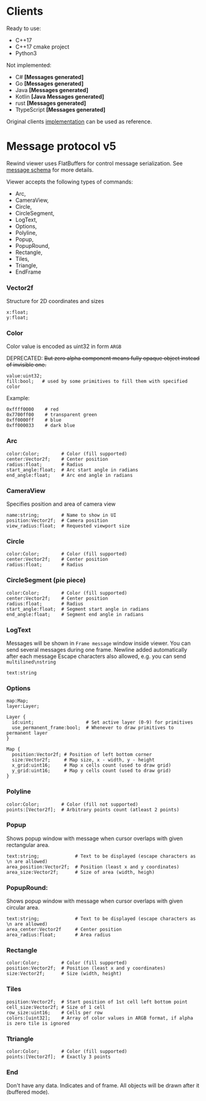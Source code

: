 # Clients

Ready to use:

 - C++17
 - C++17 cmake project
 - Python3

Not implemented:

 - C# **[Messages generated]**
 - Go **[Messages generated]**
 - Java **[Messages generated]**
 - Kotlin **[Java Messages generated]**
 - rust **[Messages generated]**
 - TtypeScript **[Messages generated]**

Original clients [implementation](https://github.com/kswaldemar/rewind-viewer/tree/develop/clients) can be used as reference.

# Message protocol v5

Rewind viewer uses FlatBuffers for control message serialization. See [message schema](https://github.com/mortido/rewind-viewer/blob/develop/fbs/rewind_message.fbs) for more details.

Viewer accepts the following types of commands:
 - Arc,
 - CameraView,
 - Circle,
 - CircleSegment,
 - LogText,
 - Options,
 - Polyline,
 - Popup,
 - PopupRound,
 - Rectangle,
 - Tiles,
 - Triangle,
 - EndFrame

### Vector2f
Structure for 2D coordinates and sizes
```
x:float;
y:float;
```

### Color
Color value is encoded as uint32 in form `ARGB`

DEPRECATED: ~~But zero alpha component means fully opaque object instead of invisible one.~~
```
value:uint32;
fill:bool;   # used by some primitives to fill them with specified color
```
Example:
```
0xffff0000    # red
0x7700ff00    # transparent green
0xff0000ff    # blue
0xff000033    # dark blue
```

### Arc
```
color:Color;        # Color (fill supported)
center:Vector2f;    # Center position
radius:float;       # Radius
start_angle:float;  # Arc start angle in radians
end_angle:float;    # Arc end angle in radians
```

### CameraView
Specifies position and area of camera view
```
name:string;        # Name to show in UI
position:Vector2f;  # Camera position
view_radius:float;  # Requested viewport size
```

### Circle
```
color:Color;        # Color (fill supported)
center:Vector2f;    # Center position
radius:float;       # Radius
```

### CircleSegment (pie piece)
```
color:Color;        # Color (fill supported)
center:Vector2f;    # Center position
radius:float;       # Radius
start_angle:float;  # Segment start angle in radians
end_angle:float;    # Segment end angle in radians
```

### LogText
Messages will be shown in `Frame message` window inside viewer.
You can send several messages during one frame. Newline added automatically after each message
Escape characters also allowed, e.g. you can send `multilined\nstring`
```
text:string
```

### Options
```
map:Map;
layer:Layer;

Layer {
  id:uint;                   # Set active layer (0-9) for primitives
  use_permanent_frame:bool;  # Whenever to draw primitives to permanent layer
}

Map {
  position:Vector2f; # Position of left bottom corner
  size:Vector2f;     # Map size, x - width, y - height
  x_grid:uint16;     # Map x cells count (used to draw grid)
  y_grid:uint16;     # Map y cells count (used to draw grid)
}
```

### Polyline
```
color:Color;        # Color (fill not supported)
points:[Vector2f];  # Arbitrary points count (atleast 2 points)
```

### Popup
Shows popup window with message when cursor overlaps with given rectangular area.
```
text:string;             # Text to be displayed (escape characters as \n are allowed)
area_position:Vector2f;  # Position (least x and y coordinates)
area_size:Vector2f;      # Size of area (width, heigh)
```

### PopupRound:
Shows popup window with message when cursor overlaps with given circular area.
```
text:string;             # Text to be displayed (escape characters as \n are allowed)
area_center:Vector2f     # Center position
area_radius:float;       # Area radius
```

### Rectangle
```
color:Color;        # Color (fill supported)
position:Vector2f;  # Position (least x and y coordinates)
size:Vector2f;      # Size (width, height)  
```

### Tiles
```
position:Vector2f;  # Start position of 1st cell left bottom point
cell_size:Vector2f; # Size of 1 cell
row_size:uint16;    # Cells per row
colors:[uint32];    # Array of color values in ARGB format, if alpha is zero tile is ignored
```

### Ttriangle
```
color:Color;        # Color (fill supported)
points:[Vector2f];  # Exactly 3 points
```

### End
Don't have any data. Indicates and of frame. All objects will be drawn after it (buffered mode).
